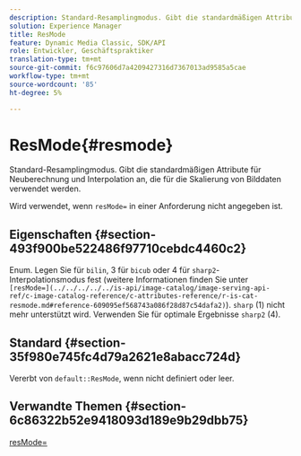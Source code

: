 ```yaml
---
description: Standard-Resamplingmodus. Gibt die standardmäßigen Attribute für Neuberechnung und Interpolation an, die für die Skalierung von Bilddaten verwendet werden.
solution: Experience Manager
title: ResMode
feature: Dynamic Media Classic, SDK/API
role: Entwickler, Geschäftspraktiker
translation-type: tm+mt
source-git-commit: f6c97606d7a4209427316d7367013ad9585a5cae
workflow-type: tm+mt
source-wordcount: '85'
ht-degree: 5%

---
```



# ResMode{#resmode}

Standard-Resamplingmodus. Gibt die standardmäßigen Attribute für Neuberechnung und Interpolation an, die für die Skalierung von Bilddaten verwendet werden.

Wird verwendet, wenn `resMode=` in einer Anforderung nicht angegeben ist.

## Eigenschaften {#section-493f900be522486f97710cebdc4460c2}

Enum. Legen Sie für `bilin`, 3 für `bicub` oder 4 für `sharp2`-Interpolationsmodus fest (weitere Informationen finden Sie unter ` [resMode=](../../../../../is-api/image-catalog/image-serving-api-ref/c-image-catalog-reference/c-attributes-reference/r-is-cat-resmode.md#reference-609095ef568743a086f28d87c54dafa2)`). `sharp` (1) nicht mehr unterstützt wird. Verwenden Sie für optimale Ergebnisse `sharp2` (4).

## Standard {#section-35f980e745fc4d79a2621e8abacc724d}

Vererbt von `default::ResMode`, wenn nicht definiert oder leer.

## Verwandte Themen {#section-6c86322b52e9418093d189e9b29dbb75}

[resMode=](../../../../../is-api/image-catalog/image-serving-api-ref/c-image-catalog-reference/c-attributes-reference/r-is-cat-resmode.md#reference-609095ef568743a086f28d87c54dafa2)
